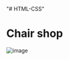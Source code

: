 "# HTML-CSS" 
# Chair shop

![image](https://github.com/omkarpatole1799/HTML-CSS/assets/56589966/c88f448a-054e-4bc5-a38f-65eb69fc9950)
